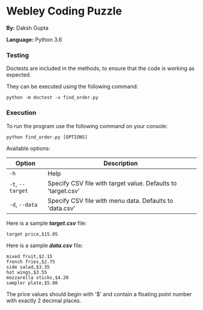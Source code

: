 # Webley Coding Puzzle

**By:** Daksh Gupta

**Language:** Python 3.6

### Testing

Doctests are included in the methods, to ensure that the code is working as expected.

They can be executed using the following command:
```shell
python -m doctest -v find_order.py
```

### Execution

To run the program use the following command on your console:
```shell
python find_order.py [OPTIONS]
```

Available options:

Option | Description
--- | ---
`-h` | Help
`-t`, `--target` | Specify CSV file with target value. Defaults to 'target.csv'
`-d`, `--data` | Specify CSV file with menu data. Defaults to 'data.csv'

Here is a sample **_target.csv_** file:
```
target price,$15.05
```

Here is a sample **_data.csv_** file:
```
mixed fruit,$2.15
french fries,$2.75
side salad,$3.35
hot wings,$3.55
mozzarella sticks,$4.20
sampler plate,$5.80
```
The price values should begin with '$' and contain a floating point number with exactly 2 decimal places.